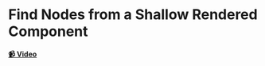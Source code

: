 # Find Nodes from a Shallow Rendered Component

**[📹 Video](https://egghead.io/lessons/react-find-nodes-from-a-shallow-rendered-component)**
